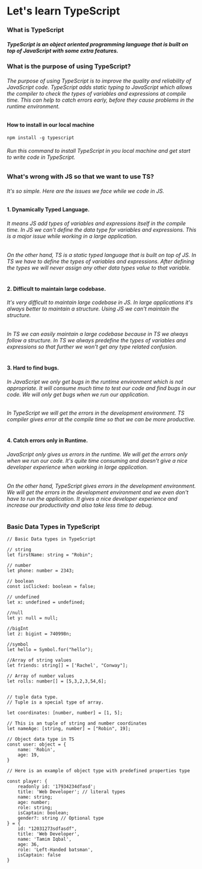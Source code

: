 # Let's learn TypeScript

### What is TypeScript

##### TypeScript is an object oriented programming language that is built on top of JavaScript with some extra features.

### What is the purpose of using TypeScript?

###### The purpose of using TypeScript is to improve the quality and reliability of JavaScript code. TypeScript adds static typing to JavaScript which allows the compiler to check the types of variables and expressions at compile time. This can help to catch errors early, before they cause problems in the runtime environment.

#### How to install in our local machine

```
npm install -g typescript
```

###### Run this command to install TypeScript in you local machine and get start to write code in TypeScript.

### What's wrong with JS so that we want to use TS?

###### It's so simple. Here are the issues we face while we code in JS.

#### 1. Dynamically Typed Language.

###### It means JS add types of variables and expressions itself in the compile time. In JS we can't define the data type for variables and expressions. This is a major issue while working in a large application.

###### On the other hand, TS is a static typed language that is built on top of JS. In TS we have to define the types of variables and expressions. After defining the types we will never assign any other data types value to that variable.

#

#### 2. Difficult to maintain large codebase.

###### It's very difficult to maintain large codebase in JS. In large applications it's always better to maintain a structure. Using JS we can't maintain the structure.

###### In TS we can easily maintain a large codebase because in TS we always follow a structure. In TS we always predefine the types of variables and expressions so that further we won't get any type related confusion.

#

#### 3. Hard to find bugs.

###### In JavaScript we only get bugs in the runtime environment which is not appropriate. It will consume much time to test our code and find bugs in our code. We will only get bugs when we run our application.

###### In TypeScript we will get the errors in the development environment. TS compiler gives error at the compile time so that we can be more productive.

#

#### 4. Catch errors only in Runtime.

###### JavaScript only gives us errors in the runtime. We will get the errors only when we run our code. It's quite time consuming and doesn't give a nice developer experience when working in large application.

###### On the other hand, TypeScript gives errors in the development environment. We will get the errors in the development environment and we even don't have to run the application. It gives a nice developer experience and increase our productivity and also take less time to debug.

#

### Basic Data Types in TypeScript

```
// Basic Data types in TypeScript

// string
let firstName: string = "Robin";

// number
let phone: number = 2343;

// boolean
const isClicked: boolean = false;

// undefined
let x: undefined = undefined;

//null
let y: null = null;

//bigInt
let z: bigint = 740998n;

//symbol
let hello = Symbol.for("hello");

//Array of string values
let friends: string[] = ['Rachel', "Conway"];

// Array of number values
let rolls: number[] = [5,3,2,3,54,6];


// tuple data type.
// Tuple is a special type of array.

let coordinates: [number, number] = [1, 5];

// This is an tuple of string and number coordinates
let nameAge: [string, number] = ["Robin", 19];

// Object data type in TS
const user: object = {
    name: 'Robin',
    age: 19,
}

// Here is an example of object type with predefined properties type

const player: {
    readonly id: '17934234dfasd';
    title: 'Web Developer'; // literal types
    name: string;
    age: number;
    role: string;
    isCaptain: boolean;
    gender?: string // Optional type
} = {
    id: "12031273sdfasdf",
    title: 'Web Developer',
    name: 'Tamim Iqbal',
    age: 36,
    role: 'Left-Handed batsman',
    isCaptain: false
}
```
